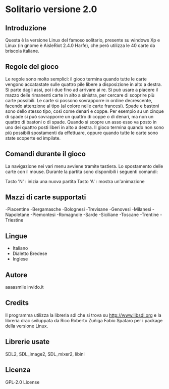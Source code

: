 # Solitario versione 2.0


## Introduzione
Questa è la versione Linux del famoso solitario, presente su windows Xp e Linux
(in gnome è AisleRiot 2.4.0 Harfe), che però utilizza le 40 carte da briscola italiane. 

## Regole del gioco
Le regole sono molto semplici: il gioco termina quando tutte le carte 
vengono accatastate sulle quattro pile libere a disposizione in alto a destra.
Si parte dagli assi, poi i due fino ad arrivare ai re.
Si può usare a piacere il mazzo delle rimanenti carte in alto a sinistra, per 
cercare di scoprire più carte possibili. Le carte si possono sovrapporre in 
ordine decrescente, facendo attenzione al tipo (al colore nelle carte francesi).
Spade e bastoni sono dello stesso tipo, così come denari e coppe. Per esempio 
su un cinque di spade si può sovrapporre un quattro di coppe o di denari, ma 
non un quattro di bastoni o di spade. Quando si scopre un asso esso va posto
in uno dei quattro posti liberi in alto a destra.
Il gioco termina quando non sono più possibili spostamenti da effettuare, oppure
quando tutte le carte sono state scoperte ed impilate.

## Comandi durante il gioco
La navigazione nei vari menu avviene tramite tastiera. Lo spostamento delle 
carte con il mouse. Durante la partita sono disponibili i seguenti comandi:

Tasto 'N'  : inizia una nuova partita
Tasto 'A'  : mostra un'animazione


## Mazzi di carte supportati
-Piacentine
-Bergamasche
-Bolognesi
-Trevisane
-Genovesi
-Milanesi
-Napoletane
-Piemontesi
-Romagnole
-Sarde
-Siciliane
-Toscane
-Trentine
-Triestine

## Lingue
- Italiano
- Dialetto Bredese
- Inglese

## Autore
aaaasmile
invido.it

## Credits
Il programma utilizza la libreria sdl che si trova su 
http://www.libsdl.org e la libreria drac sviluppata da Rico Roberto Zuñiga
Fabio Spataro per i package della versione Linux.


## Librerie usate
SDL2, SDL_image2, SDL_mixer2, libini

## Licenza
GPL-2.0 License
